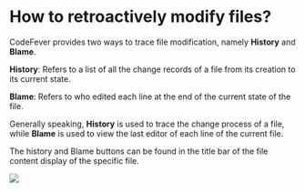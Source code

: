 # How to retroactively modify files?

CodeFever provides two ways to trace file modification, namely **History** and **Blame**.

**History**: Refers to a list of all the change records of a file from its creation to its current state.

**Blame**: Refers to who edited each line at the end of the current state of the file.

Generally speaking, **History** is used to trace the change process of a file, while **Blame** is used to view the last editor of each line of the current file.

The history and Blame buttons can be found in the title bar of the file content display of the specific file.

![](/doc/cn/common/assets/f51de0753df4474fa8feeb0b88f1bcdb.png)
